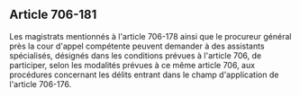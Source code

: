 Article 706-181
----
Les magistrats mentionnés à l'article 706-178 ainsi que le procureur général
près la cour d'appel compétente peuvent demander à des assistants spécialisés,
désignés dans les conditions prévues à l'article 706, de participer, selon les
modalités prévues à ce même article 706, aux procédures concernant les délits
entrant dans le champ d'application de l'article 706-176.
